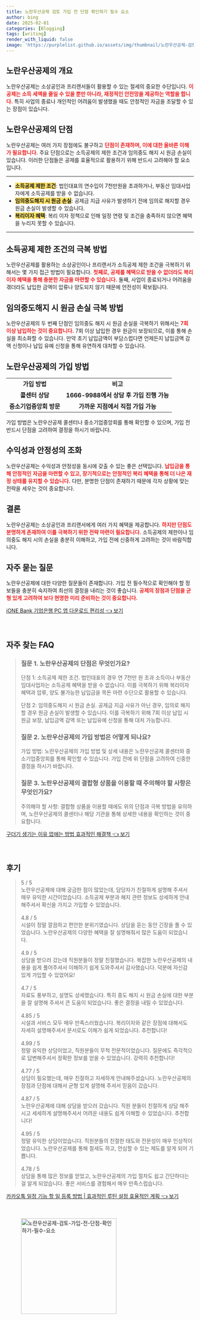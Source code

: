 ```yaml
---
title: 노란우산공제 검토 가입 전 단점 확인하기 필수 요소
author: bing
date: 2025-02-01
categories: [Blogging]
tags: [writing]
render_with_liquid: false
image: 'https://purplelist.github.io/assets/img/thumbnail/노란우산공제-검토-가입-전-단점-확인하기-필수-요소.webp'
---
```



<h2 id='노란우산공제의 개요'>노란우산공제의 개요</h2>

<p>노란우산공제는 소상공인과 프리랜서들이 활용할 수 있는 절세의 중요한 수단입니다. <b><span style="color: #ee2323;">이 공제는 소득 세액을 줄일 수 있을 뿐만 아니라, 재정적인 안전망을 제공하는 역할을 합니다.</span></b> 특히 사업의 종료나 개인적인 어려움이 발생했을 때도 안정적인 자금을 조달할 수 있는 장점이 있습니다.</p>

<h2 id='노란우산공제의 단점'>노란우산공제의 단점</h2>

<p>노란우산공제는 여러 가지 장점에도 불구하고 <b><span style="color: #ee2323;">단점이 존재하며, 이에 대한 올바른 이해가 필요합니다.</span></b> 주요 단점으로는 소득공제의 제한 조건과 임의중도 해지 시 원금 손실이 있습니다. 이러한 단점들은 공제를 효율적으로 활용하기 위해 반드시 고려해야 할 요소입니다.</p>

<hr />

<ul>
    <li><b><span style="background-color: #ffe066;">소득공제 제한 조건</span></b>: 법인대표의 연수입이 7천만원을 초과하거나, 부동산 임대사업자에게 소득공제를 받을 수 없습니다.</li>
    <li><b><span style="background-color: #ffe066;">임의중도해지 시 원금 손실</span></b>: 공제금 지급 사유가 발생하기 전에 임의로 해지할 경우 원금 손실이 발생할 수 있습니다.</li>
    <li><b><span style="background-color: #ffe066;">복리이자 혜택</span></b>: 복리 이자 정책으로 인해 일정 연령 및 조건을 충족하지 않으면 혜택을 누리지 못할 수 있습니다.</li>
</ul>

<hr />

<h2 id='소득공제 제한 조건의 극복 방법'>소득공제 제한 조건의 극복 방법</h2>

<p>노란우산공제를 활용하는 소상공인이나 프리랜서가 소득공제 제한 조건을 극복하기 위해서는 몇 가지 접근 방법이 필요합니다. <b><span style="color: #ee2323;">첫째로, 공제를 혜택으로 받을 수 없더라도 복리이자 혜택을 통해 충분한 자금을 마련할 수 있습니다.</span></b> 둘째, 사업이 종료되거나 어려움을 겪더라도 납입한 금액이 압류나 양도되지 않기 때문에 안전성이 확보됩니다.</p>

<h2 id='임의중도해지 시 원금 손실 극복 방법'>임의중도해지 시 원금 손실 극복 방법</h2>

<p>노란우산공제의 두 번째 단점인 임의중도 해지 시 원금 손실을 극복하기 위해서는 <b><span style="color: #ee2323;">7회 이상 납입하는 것이 중요합니다.</span></b> 7회 이상 납입한 경우 원금이 보장되므로, 이를 통해 손실을 최소화할 수 있습니다. 만약 초기 납입금액이 부담스럽다면 언제든지 납입금액 감액 신청이나 납입 유예 신청을 통해 유연하게 대처할 수 있습니다.</p>

<h2 id='노란우산공제의 가입 방법'>노란우산공제의 가입 방법</h2>

<table>
    <tr>
        <td style="text-align: center; height: 17px;"><b>가입 방법</b></td>
        <td style="text-align: center; height: 17px;"><b>비고</b></td>
    </tr>
    <tr>
        <td style="text-align: center; height: 17px;"><b>콜센터 상담</b></td>
        <td style="text-align: center; height: 17px;"><b>1666-9988에서 상담 후 가입 진행 가능</b></td>
    </tr>
    <tr>
        <td style="text-align: center; height: 17px;"><b>중소기업중앙회 방문</b></td>
        <td style="text-align: center; height: 17px;"><b>가까운 지점에서 직접 가입 가능</b></td>
    </tr>
</table>

<p>가입 방법은 노란우산공제 콜센터나 중소기업중앙회를 통해 확인할 수 있으며, 가입 전 반드시 단점을 고려하여 결정을 하시기 바랍니다.</p>

<h2 id='수익성과 안정성의 조화'>수익성과 안정성의 조화</h2>

<p>노란우산공제는 수익성과 안정성을 동시에 갖출 수 있는 좋은 선택입니다. <b><span style="color: #ee2323;">납입금을 통해 안정적인 자금을 마련할 수 있고, 장기적으로는 안정적인 복리 혜택을 통해 더 나은 재정 상태를 유지할 수 있습니다.</span></b> 다만, 분명한 단점이 존재하기 때문에 각자 상황에 맞는 전략을 세우는 것이 중요합니다.</p>

<h2 id='결론'>결론</h2>

<p>노란우산공제는 소상공인과 프리랜서에게 여러 가지 혜택을 제공합니다. <b><span style="color: #ee2323;">하지만 단점도 분명하게 존재하여 이를 극복하기 위한 전략 마련이 필요합니다.</span></b> 소득공제의 제한이나 임의중도 해지 시의 손실을 충분히 이해하고, 가입 전에 신중하게 고려하는 것이 바람직합니다.</p>

<h2 id='자주 묻는 질문'>자주 묻는 질문</h2>

<p>노란우산공제에 대한 다양한 질문들이 존재합니다. 가입 전 필수적으로 확인해야 할 정보들을 충분히 숙지하여 최선의 결정을 내리는 것이 좋습니다. <b><span style="color: #ee2323;">공제의 장점과 단점을 균형 있게 고려하여 보다 현명한 미리 준비하는 것이 중요합니다.</span></b></p>


<p><a class="click-button" title="iONE Bank 기업은행 PC 앱 다운로드 편리성" href="https://purplelist.github.io/posts/iONE-Bank-%EA%B8%B0%EC%97%85%EC%9D%80%ED%96%89-PC-%EC%95%B1-%EB%8B%A4%EC%9A%B4%EB%A1%9C%EB%93%9C-%ED%8E%B8%EB%A6%AC%EC%84%B1/" rel="dofollow">iONE Bank 기업은행 PC 앱 다운로드 편리성 👈 보기</a></p><br>
<h2 id='자주_찾는_FAQ'>자주 찾는 FAQ</h2>
<div itemscope="" itemtype="https://schema.org/FAQPage"> 
<blockquote> 
<div itemscope="" itemprop="mainEntity" itemtype="https://schema.org/Question"> 
<h3 itemprop="name">질문 1. 노란우산공제의 단점은 무엇인가요?</h3> 
<div itemscope="" itemprop="acceptedAnswer" itemtype="https://schema.org/Answer"> 
<span itemprop="text"> 
<p>단점 1: 소득공제 제한 조건. 법인대표의 경우 연 7천만 원 초과 소득이나 부동산임대사업자는 소득공제 혜택을 받을 수 없습니다. 이를 극복하기 위해 복리이자 혜택과 압류, 양도 불가능한 납입금을 목돈 마련 수단으로 활용할 수 있습니다.</p>
<p>단점 2: 임의중도해지 시 원금 손실. 공제금 지급 사유가 아닌 경우, 임의로 해지할 경우 원금 손실이 발생할 수 있습니다. 이를 극복하기 위해 7회 이상 납입 시 원금 보장, 납입금액 감액 또는 납입유예 신청을 통해 대처 가능합니다.</p>
</span> 
</div> 
</div> 

<div itemscope="" itemprop="mainEntity" itemtype="https://schema.org/Question"> 
<h3 itemprop="name">질문 2. 노란우산공제의 가입 방법은 어떻게 되나요?</h3> 
<div itemscope="" itemprop="acceptedAnswer" itemtype="https://schema.org/Answer"> 
<span itemprop="text"> 
<p>가입 방법: 노란우산공제의 가입 방법 및 상세 내용은 노란우산공제 콜센터와 중소기업중앙회를 통해 확인할 수 있습니다. 가입 전에 위 단점을 고려하여 신중한 결정을 하시기 바랍니다.</p>
</span> 
</div> 
</div> 

<div itemscope="" itemprop="mainEntity" itemtype="https://schema.org/Question"> 
<h3 itemprop="name">질문 3. 노란우산공제의 결합형 상품을 이용할 때 주의해야 할 사항은 무엇인가요?</h3> 
<div itemscope="" itemprop="acceptedAnswer" itemtype="https://schema.org/Answer"> 
<span itemprop="text"> 
<p>주의해야 할 사항: 결합형 상품을 이용할 때에도 위의 단점과 극복 방법을 유의하며, 노란우산공제의 콜센터나 해당 기관을 통해 상세한 내용을 확인하는 것이 중요합니다.</p>
</span> 
</div> 
</div> 

</blockquote> 
</div>
<p><a class="click-button" title="구더기 생기는 이유 없애는 방법 효과적인 해결책" href="https://purplelist.github.io/posts/%EA%B5%AC%EB%8D%94%EA%B8%B0-%EC%83%9D%EA%B8%B0%EB%8A%94-%EC%9D%B4%EC%9C%A0-%EC%97%86%EC%95%A0%EB%8A%94-%EB%B0%A9%EB%B2%95-%ED%9A%A8%EA%B3%BC%EC%A0%81%EC%9D%B8-%ED%95%B4%EA%B2%B0%EC%B1%85/" rel="dofollow">구더기 생기는 이유 없애는 방법 효과적인 해결책 👈 보기</a></p><br>
<h2 id='후기'>후기</h2>
<div itemscope itemtype="https://schema.org/Product">
  <blockquote>
  <div itemprop="review" itemscope itemtype="https://schema.org/Review">
      <div itemprop="reviewRating" itemscope itemtype="https://schema.org/Rating"> <span itemprop="ratingValue">5</span> / <span itemprop="bestRating">5</span> </div>
      <span itemprop="reviewBody">노란우산공제에 대해 궁금한 점이 많았는데, 담당자가 친절하게 설명해 주셔서 매우 유익한 시간이었습니다. 소득공제 부분과 해지 관련 정보도 상세하게 안내해주셔서 확신을 가지고 가입할 수 있었습니다.</span>
  </div>
  <br>
  <div itemprop="review" itemscope itemtype="https://schema.org/Review">
      <div itemprop="reviewRating" itemscope itemtype="https://schema.org/Rating"> <span itemprop="ratingValue">4.8</span> / <span itemprop="bestRating">5</span> </div>
      <span itemprop="reviewBody">시설이 정말 깔끔하고 편안한 분위기였습니다. 상담을 듣는 동안 긴장을 풀 수 있었습니다. 노란우산공제의 다양한 혜택을 잘 설명해줘서 많은 도움이 되었습니다.</span>
  </div>
  <br>
  <div itemprop="review" itemscope itemtype="https://schema.org/Review">
      <div itemprop="reviewRating" itemscope itemtype="https://schema.org/Rating"> <span itemprop="ratingValue">4.9</span> / <span itemprop="bestRating">5</span> </div>
      <span itemprop="reviewBody">상담을 받으러 갔는데 직원분들이 정말 친절했습니다. 복잡한 노란우산공제의 내용을 쉽게 풀어주셔서 이해하기 쉽게 도와주셔서 감사했습니다. 덕분에 자신감 있게 가입할 수 있었어요!</span>
  </div>
  <br>
  <div itemprop="review" itemscope itemtype="https://schema.org/Review">
      <div itemprop="reviewRating" itemscope itemtype="https://schema.org/Rating"> <span itemprop="ratingValue">4.7</span> / <span itemprop="bestRating">5</span> </div>
      <span itemprop="reviewBody">자료도 풍부하고, 설명도 상세했습니다. 특히 중도 해지 시 원금 손실에 대한 부분을 잘 설명해 주셔서 큰 도움이 되었습니다. 좋은 결정을 내릴 수 있었습니다.</span>
  </div>
  <br>
  <div itemprop="review" itemscope itemtype="https://schema.org/Review">
      <div itemprop="reviewRating" itemscope itemtype="https://schema.org/Rating"> <span itemprop="ratingValue">4.85</span> / <span itemprop="bestRating">5</span> </div>
      <span itemprop="reviewBody">시설과 서비스 모두 매우 만족스러웠습니다. 복리이자와 같은 장점에 대해서도 자세히 설명해주셔서 문서로도 이해가 쉽게 되었습니다. 추천합니다!</span>
  </div>
  <br>
  <div itemprop="review" itemscope itemtype="https://schema.org/Review">
      <div itemprop="reviewRating" itemscope itemtype="https://schema.org/Rating"> <span itemprop="ratingValue">4.99</span> / <span itemprop="bestRating">5</span> </div>
      <span itemprop="reviewBody">정말 유익한 상담이었고, 직원분들이 무척 전문적이었습니다. 질문에도 즉각적으로 답변해주셔서 정확한 정보를 얻을 수 있었습니다. 강력히 추천합니다!</span>
  </div>
  <br>
  <div itemprop="review" itemscope itemtype="https://schema.org/Review">
      <div itemprop="reviewRating" itemscope itemtype="https://schema.org/Rating"> <span itemprop="ratingValue">4.77</span> / <span itemprop="bestRating">5</span> </div>
      <span itemprop="reviewBody">상담이 필요했는데, 매우 친절하고 자세하게 안내해주셨습니다. 노란우산공제의 장점과 단점에 대해서 균형 있게 설명해 주셔서 믿음이 갔습니다.</span>
  </div>
  <br>
  <div itemprop="review" itemscope itemtype="https://schema.org/Review">
      <div itemprop="reviewRating" itemscope itemtype="https://schema.org/Rating"> <span itemprop="ratingValue">4.87</span> / <span itemprop="bestRating">5</span> </div>
      <span itemprop="reviewBody">노란우산공제에 대해 상담을 받으러 갔습니다. 직원 분들이 친절하게 상담 해주시고 세세하게 설명해주셔서 어려운 내용도 쉽게 이해할 수 있었습니다. 추천합니다!</span>
  </div>
  <br>
  <div itemprop="review" itemscope itemtype="https://schema.org/Review">
      <div itemprop="reviewRating" itemscope itemtype="https://schema.org/Rating"> <span itemprop="ratingValue">4.95</span> / <span itemprop="bestRating">5</span> </div>
      <span itemprop="reviewBody">정말 유익한 상담이었습니다. 직원분들의 친절한 태도와 전문성이 매우 인상적이었습니다. 노란우산공제를 통해 절세도 하고, 안심할 수 있는 제도를 알게 되어 기쁩니다.</span>
  </div>
  <br>
  <div itemprop="review" itemscope itemtype="https://schema.org/Review">
      <div itemprop="reviewRating" itemscope itemtype="https://schema.org/Rating"> <span itemprop="ratingValue">4.78</span> / <span itemprop="bestRating">5</span> </div>
      <span itemprop="reviewBody">상담을 통해 많은 정보를 얻었고, 노란우산공제의 가입 절차도 쉽고 간단하다는 걸 알게 되었습니다. 좋은 서비스를 경험해서 매우 만족스럽습니다.</span>
  </div>
  </blockquote>
</div>
<p><a class="click-button" title="카카오톡 일정 기능 할 일 등록 방법 | 효과적인 루틴 설정 효율적인 계획" href="https://purplelist.github.io/posts/%EC%B9%B4%EC%B9%B4%EC%98%A4%ED%86%A1-%EC%9D%BC%EC%A0%95-%EA%B8%B0%EB%8A%A5-%ED%95%A0-%EC%9D%BC-%EB%93%B1%EB%A1%9D-%EB%B0%A9%EB%B2%95-%ED%9A%A8%EA%B3%BC%EC%A0%81%EC%9D%B8-%EB%A3%A8%ED%8B%B4-%EC%84%A4%EC%A0%95-%ED%9A%A8%EC%9C%A8%EC%A0%81%EC%9D%B8-%EA%B3%84%ED%9A%8D/" rel="dofollow">카카오톡 일정 기능 할 일 등록 방법 | 효과적인 루틴 설정 효율적인 계획 👈 보기</a></p><br>
<figure class="image"><img src="https://purplelist.github.io/assets/img/thumbnail/노란우산공제-검토-가입-전-단점-확인하기-필수-요소.webp" alt="노란우산공제-검토-가입-전-단점-확인하기-필수-요소" width="256" height="256"></figure>